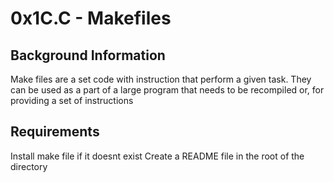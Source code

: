 <h1> 0x1C.C - Makefiles </h1>

<h2> Background Information </h2>
Make files are a set code with instruction that perform a given task.
They can be used as a part of a large program that needs to be recompiled or,
for providing a set of instructions

<h2> Requirements </h2>
Install make file if it doesnt exist
Create a README file in the root of the directory
